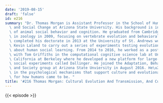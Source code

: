 ```yaml
---
date: '2019-08-15'
draft: 'false'
id: e216
summary: "Dr. Thomas Morgan is Assistant Professor in the School of Human Evolution\
  \ and Social Change at Arizona State University. His background is in the evolution\
  \ of animal social behavior and cognition. He graduated from Cambridge with a bachelor's\
  \ in zoology in 2009, focusing on vertebrate evolution and behavioral ecology. He\
  \ completed his doctorate in 2013 at the University of St. Andrews working with\
  \ Kevin Laland to carry out a series of experiments testing evolutionary hypotheses\
  \ about human social learning. From 2014 to 2016, he worked as a postdoctoral fellow\
  \ with Tom Griffiths in the computational cognitive science lab at University of\
  \ California at Berkeley where he developed a new platform for large-scale online\
  \ social experiments called Dallinger. He joined the Adaptation, Behavior, Culture\
  \ and Society group at Arizona State Unviersity in August 2016. He\u2019s interested\
  \ in the psychological mechanisms that support culture and evolutionary explanations\
  \ for how humans came to be. "
title: '#216 Thomas Morgan: Cultural Evolution And Transmission, And Cumulative Culture'
---
```

{{< episode >}}
